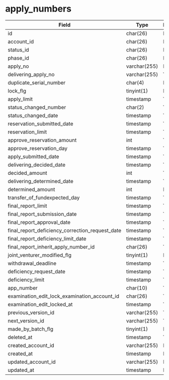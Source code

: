 # apply_numbers

| Field                                           | Type         | Null | Key | Default | Extra |
| ----------------------------------------------- | ------------ | ---- | --- | ------- | ----- |
| id                                              | char(26)     | NO   | PRI | null    |       |
| account_id                                      | char(26)     | NO   | MUL | null    |       |
| status_id                                       | char(26)     | NO   |     | null    |       |
| phase_id                                        | char(26)     | NO   | MUL | null    |       |
| apply_no                                        | varchar(255) | NO   |     | null    |       |
| delivering_apply_no                             | varchar(255) | YES  |     | null    |       |
| duplicate_serial_number                         | char(4)      | NO   |     | 0000    |       |
| lock_flg                                        | tinyint(1)   | NO   |     | 0       |       |
| apply_limit                                     | timestamp    | YES  |     | null    |       |
| status_changed_number                           | char(2)      | YES  |     | null    |       |
| status_changed_date                             | timestamp    | YES  |     | null    |       |
| reservation_submitted_date                      | timestamp    | YES  |     | null    |       |
| reservation_limit                               | timestamp    | YES  |     | null    |       |
| approve_reservation_amount                      | int          | YES  |     | null    |       |
| approve_reservation_day                         | timestamp    | YES  |     | null    |       |
| apply_submitted_date                            | timestamp    | YES  |     | null    |       |
| delivering_decided_date                         | timestamp    | YES  |     | null    |       |
| decided_amount                                  | int          | YES  |     | null    |       |
| delivering_determined_date                      | timestamp    | YES  |     | null    |       |
| determined_amount                               | int          | NO   |     | 0       |       |
| transfer_of_fundexpected_day                    | timestamp    | YES  |     | null    |       |
| final_report_limit                              | timestamp    | YES  |     | null    |       |
| final_report_submission_date                    | timestamp    | YES  |     | null    |       |
| final_report_approval_date                      | timestamp    | YES  |     | null    |       |
| final_report_deficiency_correction_request_date | timestamp    | YES  |     | null    |       |
| final_report_deficiency_limit_date              | timestamp    | YES  |     | null    |       |
| final_report_inherit_apply_number_id            | char(26)     | YES  |     | null    |       |
| joint_venturer_modified_flg                     | tinyint(1)   | NO   |     | 0       |       |
| withdrawal_deadline                             | timestamp    | YES  |     | null    |       |
| deficiency_request_date                         | timestamp    | YES  |     | null    |       |
| deficiency_limit                                | timestamp    | YES  |     | null    |       |
| app_number                                      | char(10)     | YES  |     | null    |       |
| examination_edit_lock_examination_account_id    | char(26)     | YES  |     | null    |       |
| examination_edit_locked_at                      | timestamp    | YES  |     | null    |       |
| previous_version_id                             | varchar(255) | YES  |     | null    |       |
| next_version_id                                 | varchar(255) | YES  |     | null    |       |
| made_by_batch_flg                               | tinyint(1)   | NO   |     | 0       |       |
| deleted_at                                      | timestamp    | YES  |     | null    |       |
| created_account_id                              | varchar(255) | NO   |     | null    |       |
| created_at                                      | timestamp    | NO   |     | null    |       |
| updated_account_id                              | varchar(255) | NO   |     | null    |       |
| updated_at                                      | timestamp    | NO   |     | null    |       |
